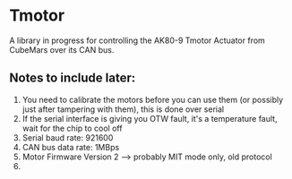 # Tmotor
A library in progress for controlling the AK80-9 Tmotor Actuator from CubeMars over its CAN bus.

## Notes to include later:

1. You need to calibrate the motors before you can use them (or possibly just after tampering with them), this is done over serial
2. If the serial interface is giving you OTW fault, it's a temperature fault, wait for the chip to cool off
3. Serial baud rate: 921600
4. CAN bus data rate: 1MBps
5. Motor Firmware Version 2 --> probably MIT mode only, old protocol
6. 
